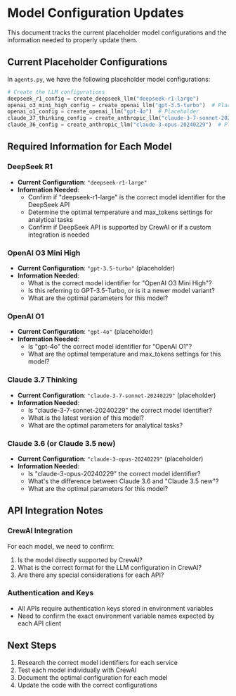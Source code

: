 # Model Configuration Updates

This document tracks the current placeholder model configurations and the information needed to properly update them.

## Current Placeholder Configurations

In `agents.py`, we have the following placeholder model configurations:

```python
# Create the LLM configurations
deepseek_r1_config = create_deepseek_llm("deepseek-r1-large")
openai_o3_mini_high_config = create_openai_llm("gpt-3.5-turbo")  # Placeholder
openai_o1_config = create_openai_llm("gpt-4o")  # Placeholder
claude_37_thinking_config = create_anthropic_llm("claude-3-7-sonnet-20240229")  # Placeholder
claude_36_config = create_anthropic_llm("claude-3-opus-20240229")  # Placeholder
```

## Required Information for Each Model

### DeepSeek R1

- **Current Configuration**: `"deepseek-r1-large"`
- **Information Needed**:
  - Confirm if "deepseek-r1-large" is the correct model identifier for the DeepSeek API
  - Determine the optimal temperature and max_tokens settings for analytical tasks
  - Confirm if DeepSeek API is supported by CrewAI or if a custom integration is needed

### OpenAI O3 Mini High

- **Current Configuration**: `"gpt-3.5-turbo"` (placeholder)
- **Information Needed**:
  - What is the correct model identifier for "OpenAI O3 Mini High"?
  - Is this referring to GPT-3.5-Turbo, or is it a newer model variant?
  - What are the optimal parameters for this model?

### OpenAI O1

- **Current Configuration**: `"gpt-4o"` (placeholder)
- **Information Needed**:
  - Is "gpt-4o" the correct model identifier for "OpenAI O1"?
  - What are the optimal temperature and max_tokens settings for this model?

### Claude 3.7 Thinking

- **Current Configuration**: `"claude-3-7-sonnet-20240229"` (placeholder)
- **Information Needed**:
  - Is "claude-3-7-sonnet-20240229" the correct model identifier?
  - What is the latest version of this model?
  - What are the optimal parameters for analytical tasks?

### Claude 3.6 (or Claude 3.5 new)

- **Current Configuration**: `"claude-3-opus-20240229"` (placeholder)
- **Information Needed**:
  - Is "claude-3-opus-20240229" the correct model identifier?
  - What's the difference between Claude 3.6 and "Claude 3.5 new"?
  - What are the optimal parameters for this model?

## API Integration Notes

### CrewAI Integration

For each model, we need to confirm:

1. Is the model directly supported by CrewAI?
2. What is the correct format for the LLM configuration in CrewAI?
3. Are there any special considerations for each API?

### Authentication and Keys

- All APIs require authentication keys stored in environment variables
- Need to confirm the exact environment variable names expected by each API client

## Next Steps

1. Research the correct model identifiers for each service
2. Test each model individually with CrewAI
3. Document the optimal configuration for each model
4. Update the code with the correct configurations 